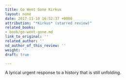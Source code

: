 ```yaml
---
title: Go Went Gone Kirkus
layout: none
date: 2017-11-10 16:52:37 +0000
attribution: "*Kirkus* (starred review)"
related_books:
- book/go-went-gone.md
link_to_original: ''
related_author: ''
nd_author_of_this_review: ''
weight: ''
draft: true

---
```

A lyrical urgent response to a history that is still unfolding.